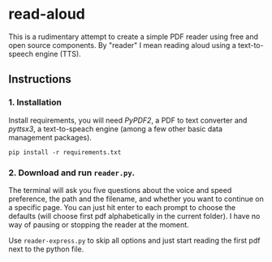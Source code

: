 # read-aloud

This is a rudimentary attempt to create a simple PDF reader using free and open source components. By "reader" I mean reading aloud using a text-to-speech engine (TTS).

## Instructions

### 1. Installation

Install requirements, you will need *PyPDF2*, a PDF to text converter and *pyttsx3*, a text-to-speach engine (among a few other basic data management packages).

    pip install -r requirements.txt

### 2. Download and run `reader.py`. 

The terminal will ask you five questions about the voice and speed preference, the path and the filename, and whether you want to continue on a specific page. You can just hit enter to each prompt to choose the defaults (will choose first pdf alphabetically in the current folder). I have no way of pausing or stopping the reader at the moment.

Use `reader-express.py` to skip all options and just start reading the first pdf next to the python file.
